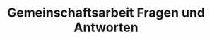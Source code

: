 ---
title: "Gemeinschaftsarbeit Fragen und Antworten"
description: "Häufig gestellte Fragen und Antworten zur Gemeinschaftsarbeit im Kleingartenverein"
file: "/uploads/Gemeinschaftsarbeit_Fragen_Antworten_2025.pdf"
order: 2
publishDate: "2025-01-01"
---
